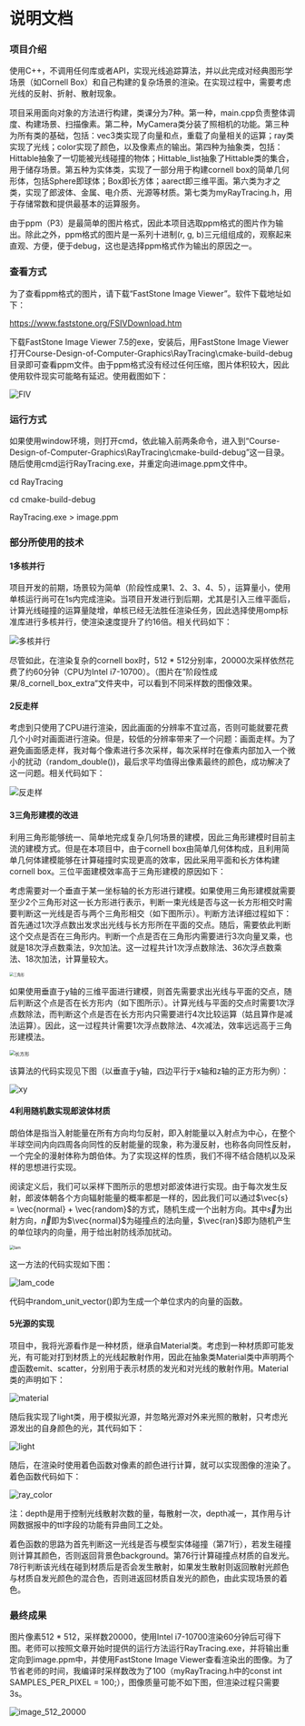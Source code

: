 # 说明文档

### 项目介绍

使用C++，不调用任何库或者API，实现光线追踪算法，并以此完成对经典图形学场景（如Cornell Box）和自己构建的复杂场景的渲染。在实现过程中，需要考虑光线的反射、折射、散射现象。

项目采用面向对象的方法进行构建，类课分为7种。第一种，main.cpp负责整体调度、构建场景、扫描像素。第二种，MyCamera类分装了照相机的功能。第三种为所有类的基础，包括：vec3类实现了向量和点，重载了向量相关的运算；ray类实现了光线；color实现了颜色，以及像素点的输出。第四种为抽象类，包括：Hittable抽象了一切能被光线碰撞的物体；Hittable_list抽象了Hittable类的集合，用于储存场景。第五种为实体类，实现了一部分用于构建cornell box的简单几何形体，包括Sphere即球体；Box即长方体；aarect即三维平面。第六类为才之类，实现了郎波体、金属、电介质、光源等材质。第七类为myRayTracing.h，用于存储常数和提供最基本的运算服务。

由于ppm（P3）是最简单的图片格式，因此本项目选取ppm格式的图片作为输出。除此之外，ppm格式的图片是一系列十进制(r, g, b)三元组组成的，观察起来直观、方便，便于debug，这也是选择ppm格式作为输出的原因之一。

### 查看方式

为了查看ppm格式的图片，请下载“FastStone Image Viewer”。软件下载地址如下：

https://www.faststone.org/FSIVDownload.htm

下载FastStone Image Viewer 7.5的exe，安装后，用FastStone Image Viewer打开Course-Design-of-Computer-Graphics\RayTracing\cmake-build-debug目录即可查看ppm文件。由于ppm格式没有经过任何压缩，图片体积较大，因此使用软件现实可能略有延迟。使用截图如下：

![FIV](.\doc_pics\FIV.png)

### 运行方式

如果使用window环境，则打开cmd，依此输入前两条命令，进入到“Course-Design-of-Computer-Graphics\RayTracing\cmake-build-debug”这一目录。随后使用cmd运行RayTracing.exe，并重定向进image.ppm文件中。

cd RayTracing

cd cmake-build-debug

RayTracing.exe > image.ppm

### 部分所使用的技术

#### 1多核并行

项目开发的前期，场景较为简单（阶段性成果1、2、3、4、5），运算量小，使用单核运行尚可在1s内完成渲染。当项目开发进行到后期，尤其是引入三维平面后，计算光线碰撞的运算量陡增，单核已经无法胜任渲染任务，因此选择使用omp标准库进行多核并行，使渲染速度提升了约16倍。相关代码如下：

![多核并行](.\doc_pics\多核并行.png)

尽管如此，在渲染复杂的cornell box时，512 * 512分别率，20000次采样依然花费了约60分钟（CPU为Intel i7-10700）。（图片在”阶段性成果/8_cornell_box_extra“文件夹中，可以看到不同采样数的图像效果。

#### 2反走样

考虑到只使用了CPU进行渲染，因此画面的分辨率不宜过高，否则可能就要花费几个小时对画面进行渲染。但是，较低的分辨率带来了一个问题：画面走样。为了避免画面感走样，我对每个像素进行多次采样，每次采样时在像素内部加入一个微小的扰动（random_double())，最后求平均值得出像素最终的颜色，成功解决了这一问题。相关代码如下：

![反走样](.\doc_pics\反走样.png)

#### 3三角形建模的改进

利用三角形能够统一、简单地完成复杂几何场景的建模，因此三角形建模时目前主流的建模方式。但是在本项目中，由于cornell box由简单几何体构成，且利用简单几何体建模能够在计算碰撞时实现更高的效率，因此采用平面和长方体构建cornell box。三位平面建模效率高于三角形建模的原因如下：

考虑需要对一个垂直于某一坐标轴的长方形进行建模。如果使用三角形建模就需要至少2个三角形对这一长方形进行表示，判断一束光线是否与这一长方形相交时需要判断这一光线是否与两个三角形相交（如下图所示）。判断方法详细过程如下：首先通过1次浮点数出发求出光线与长方形所在平面的交点。随后，需要依此判断这个交点是否在三角形内。判断一个点是否在三角形内需要进行3次向量叉乘，也就是18次浮点数乘法，9次加法。这一过程共计1次浮点数除法、36次浮点数乘法、18次加法，计算量较大。

<img src=".\doc_pics\三角形.jpg" alt="三角形" style="zoom:45%;" />

如果使用垂直于y轴的三维平面进行建模，则首先需要求出光线与平面的交点，随后判断这个点是否在长方形内（如下图所示）。计算光线与平面的交点时需要1次浮点数除法，而判断这个点是否在长方形内只需要进行4次比较运算（姑且算作是减法运算）。因此，这一过程共计需要1次浮点数除法、4次减法，效率远远高于三角形建模法。

<img src=".\doc_pics\长方形.jpg" alt="长方形" style="zoom:60%;" />

该算法的代码实现见下图（以垂直于y轴，四边平行于x轴和z轴的正方形为例）：

![xy](.\doc_pics\xy.png)

#### 4利用随机数实现郎波体材质

朗伯体是指当入射能量在所有方向均匀反射，即入射能量以入射点为中心，在整个半球空间内向四周各向同性的反射能量的现象，称为漫反射，也称各向同性反射，一个完全的漫射体称为朗伯体。为了实现这样的性质，我们不得不结合随机以及采样的思想进行实现。

阅读定义后，我们可以采样下图所示的思想对郎波体进行实现。由于每次发生反射，郎波体朝各个方向辐射能量的概率都是一样的，因此我们可以通过$\vec{s} = \vec{normal} + \vec{random}$的方式，随机生成一个出射方向。其中$\vec{s}$为出射方向，$\vec{n}$即为$\vec{normal}$为碰撞点的法向量，$\vec{ran}$即为随机产生的单位球内的向量，用于给出射防线添加扰动。

<img src=".\doc_pics\lam.jpg" alt="lam" style="zoom: 50%;" />

这一方法的代码实现如下图：

![lam_code](.\doc_pics\lam_code.png)

代码中random_unit_vector()即为生成一个单位求内的向量的函数。

#### 5光源的实现

项目中，我将光源看作是一种材质，继承自Material类。考虑到一种材质即可能发光，有可能对打到材质上的光线起散射作用，因此在抽象类Material类中声明两个虚函数emit、scatter，分别用于表示材质的发光和对光线的散射作用。Material类的声明如下：

![material](.\doc_pics\material.png)

随后我实现了light类，用于模拟光源，并忽略光源对外来光照的散射，只考虑光源发出的自身颜色的光，其代码如下：

![light](.\doc_pics\light.png)

随后，在渲染时使用着色函数对像素的颜色进行计算，就可以实现图像的渲染了。着色函数代码如下：

![ray_color](.\doc_pics\ray_color.png)

注：depth是用于控制光线散射次数的量，每散射一次，depth减一，其作用与计网数据报中的ttl字段的功能有异曲同工之处。

着色函数的思路为首先判断这一光线是否与模型实体碰撞（第71行），若发生碰撞则计算其颜色，否则返回背景色background。第76行计算碰撞点材质的自发光。78行判断该光线在碰到材质后是否会发生散射，如果发生散射则返回散射光颜色与材质自发光颜色的混合色，否则进返回材质自发光的颜色，由此实现场景的着色。

### 最终成果

图片像素512 * 512，采样数20000，使用Intel i7-10700渲染60分钟后可得下图。老师可以按照文章开始时提供的运行方法运行RayTracing.exe，并将输出重定向到image.ppm中，并使用FastStone Image Viewer查看渲染出的图像。为了节省老师的时间，我编译时采样数改为了100（myRayTracing.h中的const int SAMPLES_PER_PIXEL = 100;），图像质量可能不如下图，但渲染过程只需要3s。

![image_512_20000](.\阶段性成果\8_cornell_box_extra\image_512_20000.jpg)



